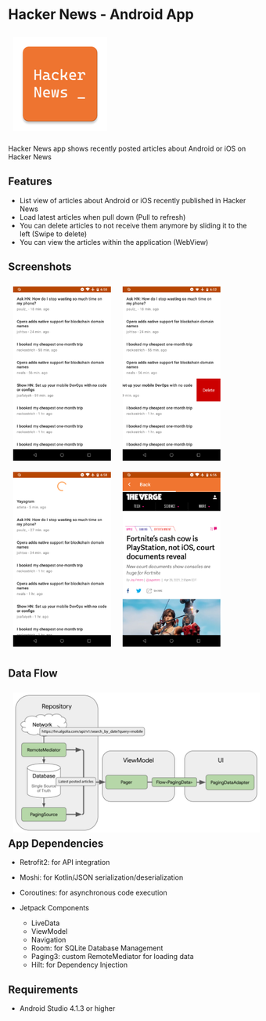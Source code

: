 # Hacker News - Android App

[<img src="./app/src/main/res/mipmap-xxxhdpi/ic_launcher.png" hspace="10" vspace="10">](/app/src/main/res/mipmap-xxxhdpi/ic_launcher.png)

Hacker News app shows recently posted articles about Android or iOS on Hacker News

## Features

- List view of articles about Android or iOS recently published in Hacker News
- Load latest articles when pull down (Pull to refresh)
- You can delete articles to not receive them anymore by sliding it to the left (Swipe to delete)
- You can view the articles within the application (WebView)

## Screenshots

[<img src="./screenshots/listview.png" width="200" hspace="10" vspace="10">](/screenshots/listview.png)
[<img src="./screenshots/swipe_to_delete.png"  width="200" hspace="10" vspace="10">](/screenshots/swipe_to_delete.png)
[<img src="./screenshots/load_more.png"  width="200" hspace="10" vspace="10">](/screenshots/load_more.png)
[<img src="./screenshots/webview.png"  width="200" hspace="10" vspace="10">](/screenshots/webview.png)

## Data Flow

[<img src="./screenshots/data_flow.png" align="left"  hspace="10" vspace="10">](/screenshots/data_flow.png)

## App Dependencies

- Retrofit2: for API integration
- Moshi: for Kotlin/JSON serialization/deserialization
- Coroutines: for asynchronous code execution

- Jetpack Components
  - LiveData
  - ViewModel
  - Navigation
  - Room: for SQLite Database Management
  - Paging3: custom RemoteMediator for loading data
  - Hilt: for Dependency Injection


## Requirements

- Android Studio 4.1.3 or higher
